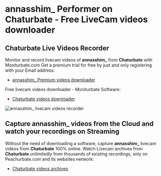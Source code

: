 # annasshim_ Performer on Chaturbate - Free LiveCam videos downloader

## Chaturbate Live Videos Recorder

Monitor and record livecam videos of **annasshim_** from **Chaturbate** with Moniturbate.com
Get a premium trial for free by just and only registering with your Email address:
* [annasshim_ Premium videos downloader](https://moniturbate.com/request-demo-licence-key.html)

Free livecam videos downloader - Moniturbate Software:
* [Chaturbate videos downloader](https://moniturbate.com/moniturbate-download-software.html)

![annasshim_ livecam videos recorder](https://peachurnet.com/templates/moniturbate-software.png)


## Capture annasshim_ videos from the Cloud and watch your recordings on Streaming

Without the need of downloading a software, capture **annasshim_** livecam videos from **Chaturbate** 100% online.
Watch Livecam archives from **Chaturbate** unlimitedly from thousands of existing recordings, only on Peachurbate.com and its websites network:
* [Chaturbate videos archives](https://peachurnet.com/)